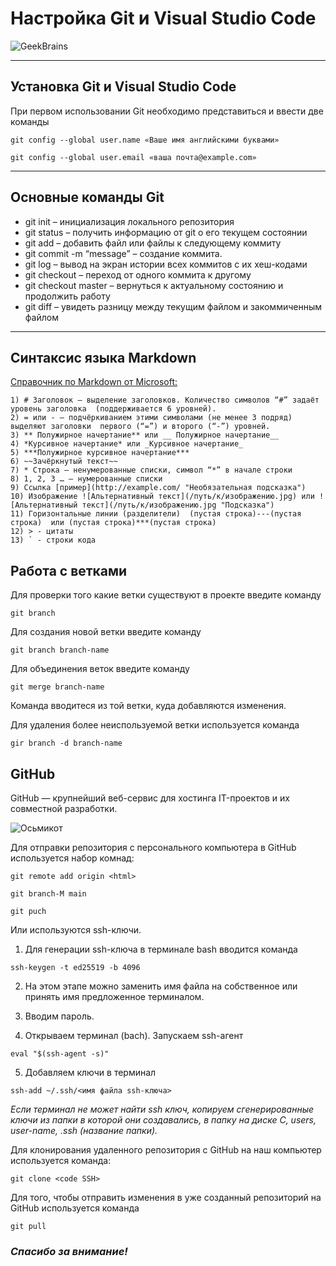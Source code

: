 # Настройка Git и Visual Studio Code
![GeekBrains](Jpg_Git.jpg)

---

## Установка Git и Visual Studio Code

При первом использовании Git необходимо представиться и ввести две команды

`git config --global user.name «Ваше имя английскими буквами»`

`git config --global user.email «ваша почта@example.com»`

---

## Основные команды Git

* git init – инициализация локального репозитория
* git status – получить информацию от git о его текущем состоянии
* git add – добавить файл или файлы к следующему коммиту
* git commit -m “message” – создание коммита.
* git log – вывод на экран истории всех коммитов с их хеш-кодами
* git checkout – переход от одного коммита к другому
* git checkout master – вернуться к актуальному состоянию и продолжить работу
* git diff – увидеть разницу между текущим файлом и закоммиченным файлом

---

## Синтаксис языка Markdown

[Справочник по Markdown от Microsoft:](https://docs.microsoft.com/ru-ru/contribute/markdown-reference)

    1) # Заголовок – выделение заголовков. Количество символов “#” задаёт уровень заголовка  (поддерживается 6 уровней).
    2) = или - – подчёркиванием этими символами (не менее 3 подряд) выделяют заголовки  первого (“=”) и второго (“-”) уровней.
    3) ** Полужирное начертание** или __ Полужирное начертание__
    4) *Курсивное начертание* или _Курсивное начертание_
    5) ***Полужирное курсивное начертание***
    6) ~~Зачёркнутый текст~~
    7) * Строка – ненумерованные списки, символ “*” в начале строки
    8) 1, 2, 3 … – нумерованные списки
    9) Ссылка [пример](http://example.com/ "Необязательная подсказка")
    10) Изображение ![Альтернативный текст](/путь/к/изображению.jpg) или ![Альтернативный текст](/путь/к/изображению.jpg "Подсказка")
    11) Горизонтальные линии (разделители)  (пустая строка)---(пустая строка)  или (пустая строка)***(пустая строка)
    12) > - цитаты
    13) ` - строки кода

## Работа с ветками

Для проверки того какие ветки существуют в проекте введите команду

`git branch`

Для создания новой ветки введите команду

`git branch branch-name`

Для объединения веток введите команду

`git merge branch-name`

Команда вводитеся из той ветки, куда добавляются изменения.

Для удаления более неиспользуемой ветки используется команда

`gir branch -d branch-name`

## GitHub

GitHub — крупнейший веб-сервис для хостинга IT-проектов и их совместной разработки.

![Осьмикот](Cat.jpg)

Для отправки репозитория с персонального компьютера в GitHub используется набор комнад:

`git remote add origin <html>`

`git branch-M main`

`git puch`

Или используются ssh-ключи.
1. Для генерации ssh-ключа в терминале bash вводится команда

`ssh-keygen -t ed25519 -b 4096`

2. На этом этапе можно заменить имя файла на собственное или принять имя предложенное терминалом.

3. Вводим пароль.

4. Открываем терминал (bach). Запускаем ssh-агент

`eval "$(ssh-agent -s)"`

5. Добавляем ключи в терминал

`ssh-add ~/.ssh/<имя файла ssh-ключа>`

*Если терминал не может найти ssh ключ, копируем сгенерированные ключи из папки в которой они создавались, в папку на диске C, users, user-name, .ssh (название папки).*


Для клонирования удаленного репозитория с GitHub на наш компьютер используется команда:

`git clone <code SSH>`


Для того, чтобы отправить изменения в уже созданный репозиторий на GitHub используется команда

`git pull`


### *Спасибо за внимание!*